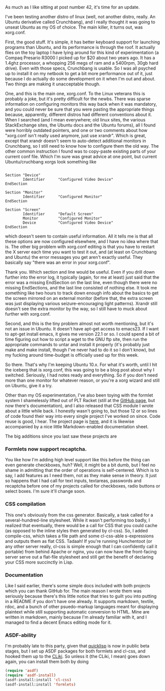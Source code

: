 As much as I like sitting at post number 42, it's time for an update.

I've been testing another distro of linux (well, not another distro, really. An Ubuntu derivative called Crunchbang), and I really thought it was going to unseat Ubuntu as my OS of choice. The main killer, it turns out, was xorg.conf.

First, the good stuff. It's simple, it has better keyboard support for launching programs than Ubuntu, and its performance is through the roof. It actually flies on the toy laptop I have lying around for this kind of experimentation (a Compaq Presario R3000 I picked up for $20 about two years ago. It has a 1.4ghz processor, a whopping 256 megs of ram and a 5400rpm, 30gb hard drive). Even with those specs, Crunchbang is usable. So I was all psyched up to install it on my netbook to get a bit more performance out of it, just because I do actually do some development on it when I'm out and about. Two things are making it unacceptable though.

One, and this is the main one, xorg.conf. To the Linux veterans this is probably a joke, but it's pretty difficult for the newbs. There was sparse information on configuring monitors this way back when it was mandatory, and you could never be sure that you were pasting the appropriate things because, apparently, different distros had different conventions about it. When I searched (and I mean everywhere; old linux sites, the various StackExchange sites, the Ubuntu docs and the Ubuntu forums), all I found were horribly outdated pointers, and one or two comments about how "xorg.conf isn't really used anymore, just use xrandr". Which is great, except that xrandr doesn't seem to auto-detect additional monitors in Crunchbang, so I still need to know how to configure them the old way. The other common instruction I found was to copy-paste existing parts of your current conf file. Which I'm sure was great advice at one point, but current Ubuntu/cruchbang xorgs look something like

```

Section "Device"
        Identifier      "Configured Video Device"
EndSection

Section "Monitor"
        Identifier      "Configured Monitor"
EndSection

Section "Screen"
        Identifier      "Default Screen"
        Monitor         "Configured Monitor"
        Device          "Configured Video Device"
EndSection
```

which doesn't seem to contain useful information. All it tells me is that all these options are now configured elsewhere, and I have no idea where that is. The other big problem with xorg.conf editing is that you have to restart the X server each time you want to test it out, and (at least on Crunchbang and Ubuntu) the error messages you get aren't exactly useful. They basically say "there was an error in your xorg.conf". 

Thank you. Which section and line would be useful. Even if you drill down further into the error log, it typically (again, for me at least) just said that the error was a missing EndSection on the last line, even though there were no missing EndSections, and the last line consisted of nothing else. It took me something like two hours to track down enough info about the basics to get the screen mirrored on an external monitor (before that, the extra screen was just displaying various seizure-encouraging light patterns). Xrandr still doesn't see the extra monitor by the way, so I still have to muck about further with xorg.conf.

Second, and this is the tiny problem almost not worth mentioning, but it's not an issue in Ubuntu. It doesn't have apt-get access to emacs23. If I want to apt-get install emacs, it gives me version 22.1 or so. I could spend a bit of time figuring out how to script a wget to the GNU ftp site, then run the appropriate commands to untar and install it properly (it's probably just make and make install, though I've never had to do it so I don't know), but my fucking around time-budget is officially used up for this week.

So there. That's why I'm keeping Ubuntu 10.x. For what it's worth, until I hit the iceberg that is xorg.conf, this was going to be a blog post about why I switched. Seriously, I had notes ready and everything. So if you don't need more than one monitor for whatever reason, or you're a xorg wizard and still on Ubuntu, give it a try.

Other than my OS experimentation, I've also been toying with the formlet system I shamelessly lifted out of PLT Racket (still at the [GitHub page](http://github.com/Inaimathi/formlets), but now there's documentation), and I also released that CSS module I wrote about a little while back. I honestly wasn't going to, but those 12 or so lines of code found their way into every single project I've worked on since. Code reuse is good, I hear. The project page is [here](http://github.com/Inaimathi/cl-css), and it is likewise accompanied by a nice little Markdown-enabled documentation sheet.

The big additions since you last saw these projects are

### <a name="formlets-now-support-recaptcha"></a>Formlets now support recaptcha.

You like how I'm adding high level support like this before the thing can even generate checkboxes, huh? Well, it might be a bit dumb, but I feel no shame in admitting that the order of operations is self-centered. Which is to say, I add features as I need them, not as they make sense in theory. It just so happens that I had call for text inputs, textareas, passwords and recaptcha before one of my projects called for checkboxes, radio buttons or select boxes. I'm sure it'll change soon.

### <a name="css-compilation"></a>CSS compilation

This one's obviously from the css generator. Basically, a task called for a several-hundred-line stylesheet. While it wasn't performing too badly, I realized that eventually, there would be a call for CSS that you could cache (as opposed to the inline styles then generated by cl-css). So, I added compile-css, which takes a file path and some cl-css-able s-expressions and outputs them as flat CSS. Tadaah! If you're running Hunchentoot (or any other server really, cl-css is simple enough that I can confidently call it portable) from behind Apache or nginx, you can now have the front-facing server serve out a flat-file stylesheet and still get the benefit of declaring your CSS more succinctly in Lisp.

### <a name="documentation"></a>Documentation

Like I said earlier, there's some simple docs included with both projects which you can thank GitHub for. The main reason I wrote them was seriously because there's this little notice that tries to guilt you into putting in a README if you don't have one already. It supports markdown, textile, rdoc, and a bunch of other psuedo-markup languages meant for displaying plaintext while still supporting automatic conversion to HTML. Mine are written in markdown, mainly because I'm already familiar with it, and I managed to find a decent Emacs editing mode for it.

### <a name="asdfability"></a>ASDF-ability

I'm probably late to this party, given that [quicklisp](http://www.quicklisp.org/) is now in public beta stages, but I set up ASDF packages for both formlets and cl-css, and hooked them up to the [CLiki](http://www.cliki.net/index). So unless it (the CLiki, I mean) goes down again, you can install them both by doing

```lisp
(require 'asdf)
(require 'asdf-install)
(asdf-install:install 'cl-css)
(asdf-install:install 'formlets)

```
